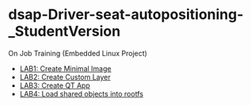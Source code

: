 # dsap-Driver-seat-autopositioning-_StudentVersion
On Job Training (Embedded Linux Project)

* [LAB1: Create Minimal Image](./Lab1_Task/)
* [LAB2: Create Custom Layer](./LAB2_Layers/)
* [LAB3: Create QT App](./LAB3_Graphics/)
* [LAB4: Load shared objects into rootfs](./LAB4_WiringPi/)